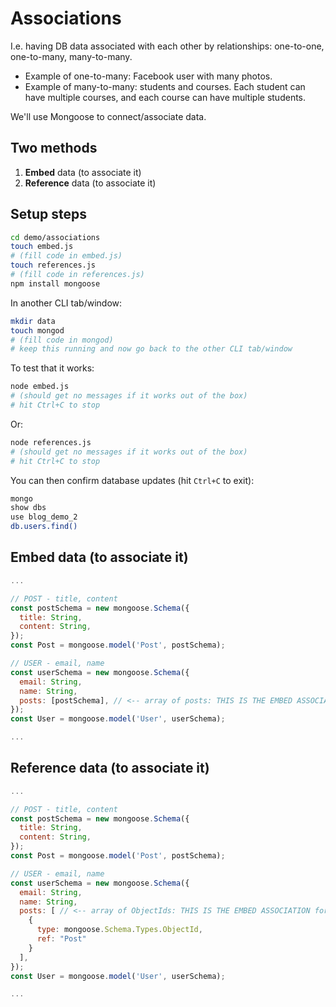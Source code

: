 # Associations

I.e. having DB data associated with each other by relationships: one-to-one, one-to-many, many-to-many.

* Example of one-to-many: Facebook user with many photos.
* Example of many-to-many: students and courses. Each student can have multiple courses, and each course can have multiple students.

We'll use Mongoose to connect/associate data.

## Two methods

1) **Embed** data (to associate it)
2) **Reference** data (to associate it)

## Setup steps

```bash
cd demo/associations
touch embed.js
# (fill code in embed.js)
touch references.js
# (fill code in references.js)
npm install mongoose
```

In another CLI tab/window:

```bash
mkdir data
touch mongod
# (fill code in mongod)
# keep this running and now go back to the other CLI tab/window
```

To test that it works:

```bash
node embed.js
# (should get no messages if it works out of the box)
# hit Ctrl+C to stop
```

Or:

```bash
node references.js
# (should get no messages if it works out of the box)
# hit Ctrl+C to stop
```

You can then confirm  database updates (hit `Ctrl+C` to exit):

```bash
mongo
show dbs
use blog_demo_2
db.users.find()
```

## Embed data (to associate it)

```js
...

// POST - title, content
const postSchema = new mongoose.Schema({
  title: String,
  content: String,
});
const Post = mongoose.model('Post', postSchema);

// USER - email, name
const userSchema = new mongoose.Schema({
  email: String,
  name: String,
  posts: [postSchema], // <-- array of posts: THIS IS THE EMBED ASSOCIATION format
});
const User = mongoose.model('User', userSchema);

...
```

## Reference data (to associate it)

```js
...

// POST - title, content
const postSchema = new mongoose.Schema({
  title: String,
  content: String,
});
const Post = mongoose.model('Post', postSchema);

// USER - email, name
const userSchema = new mongoose.Schema({
  email: String,
  name: String,
  posts: [ // <-- array of ObjectIds: THIS IS THE EMBED ASSOCIATION format
    {
      type: mongoose.Schema.Types.ObjectId,
      ref: "Post"
    }
  ],
});
const User = mongoose.model('User', userSchema);

...
```
